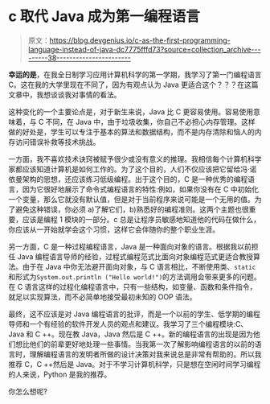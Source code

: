 # c 取代 Java 成为第一编程语言

> 原文：<https://blog.devgenius.io/c-as-the-first-programming-language-instead-of-java-dc7775fffd73?source=collection_archive---------38----------------------->

**幸运的是**，在我全日制学习应用计算机科学的第一学期，我学习了第一门编程语言 C。这在我的大学里现在不同了，因为有观点认为 Java 更适合这个？？？在这篇文章中，我想谈谈我对事情的看法。

这种变化的一个主要论点是，对于新生来说，Java 比 C 更容易使用。容易使用意味着，与 C 不同，在 Java 中，由于垃圾收集，你自己不必担心内存管理。这样做的好处是，学生可以专注于基本的算法和数据结构，而不是内存清除和恼人的内存访问错误补救等技术挑战。

一方面，我不喜欢技术诀窍被赋予很少或没有意义的推理。我相信每个计算机科学家都应该知道计算机是如何工作的。为了这个目的，人们不仅应该把它留给冯·诺依曼架构的思想，还应该练习低级编程。出于这个目的，C 是一种优秀的编程语言，因为它很好地展示了命令式编程语言的特性:例如，如果你没有在 C 中初始化一个变量，那么它就没有默认值，但是对于当前程序来说可能是一个无用的值。为了避免这种错误，你必须 a)了解它们，b)熟悉好的编程准则。这两个主题也很重要，应该是编程 1 模块的一部分。c 总是让程序员敏感地知道他的代码在做什么，你应该从一开始就学会这个习惯，这样它会伴随你的整个职业生涯。

另一方面，C 是一种过程编程语言，Java 是一种面向对象的语言。根据我以前担任 Java 编程语言导师的经验，过程式编程范式比面向对象编程范式更适合教授算法。由于在 Java 中你无法避开面向对象，与 C 语言相比，不断使用类、`static`和形式为`System.out.println ("Hello world!")`的方法调用会带来更多的问题。在 C 语言这样的过程化编程语言中，只有一些结构，如变量、函数和条件指令，就足以实现算法，而不必简单地接受最初未知的 OOP 语法。

最终，这不应该是对 Java 编程语言的批评，而是一个以前的学生、低学期的编程导师和一个有经验的软件开发人员的观点和建议。我学习了三个编程模块:C、Java 和 C ++。现在教 Java，Java 然后是 C ++。新的编程语言的出现是因为他们想比他们的前辈更好地处理一些事情。当我第一次了解影响编程语言的以前的语言时，理解编程语言的发明者所做的设计决策对我来说总是非常有帮助的。所以我推荐 C，C ++然后是 Java。对于不学习计算机科学，只是想在空闲时间学习编程的人来说，Python 是我的推荐。

你怎么想呢?